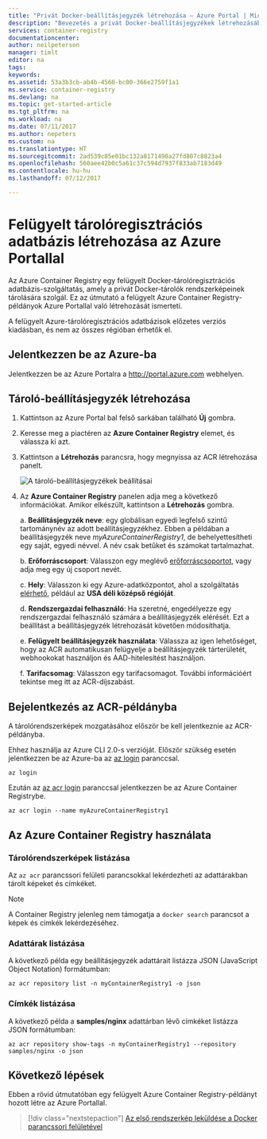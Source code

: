 ```yaml
---
title: "Privát Docker-beállításjegyzék létrehozása – Azure Portal | Microsoft Docs"
description: "Bevezetés a privát Docker-beállításjegyzékek létrehozásába és kezelésébe az Azure Portalon"
services: container-registry
documentationcenter: 
author: neilpeterson
manager: timlt
editor: na
tags: 
keywords: 
ms.assetid: 53a3b3cb-ab4b-4560-bc00-366e2759f1a1
ms.service: container-registry
ms.devlang: na
ms.topic: get-started-article
ms.tgt_pltfrm: na
ms.workload: na
ms.date: 07/11/2017
ms.author: nepeters
ms.custom: na
ms.translationtype: HT
ms.sourcegitcommit: 2ad539c85e01bc132a8171490a27fd807c8823a4
ms.openlocfilehash: 560aee42b0c5a61c37c594d7937f833ab7183d49
ms.contentlocale: hu-hu
ms.lasthandoff: 07/12/2017

---
```


# <a name="create-a-managed-container-registry-using-the-azure-portal"></a>Felügyelt tárolóregisztrációs adatbázis létrehozása az Azure Portallal

Az Azure Container Registry egy felügyelt Docker-tárolóregisztrációs adatbázis-szolgáltatás, amely a privát Docker-tárolók rendszerképeinek tárolására szolgál. Ez az útmutató a felügyelt Azure Container Registry-példányok Azure Portallal való létrehozását ismerteti.

A felügyelt Azure-tárolóregisztrációs adatbázisok előzetes verziós kiadásban, és nem az összes régióban érhetők el.

## <a name="log-in-to-azure"></a>Jelentkezzen be az Azure-ba

Jelentkezzen be az Azure Portalra a http://portal.azure.com webhelyen.

## <a name="create-a-container-registry"></a>Tároló-beállításjegyzék létrehozása

1. Kattintson az Azure Portal bal felső sarkában található **Új** gombra.

2. Keresse meg a piactéren az **Azure Container Registry** elemet, és válassza ki azt.

3. Kattintson a **Létrehozás** parancsra, hogy megnyissa az ACR létrehozása panelt.

    ![A tároló-beállításjegyzékek beállításai](./media/container-registry-get-started-portal/managed-container-registry-settings.png)

4. Az **Azure Container Registry** panelen adja meg a következő információkat. Amikor elkészült, kattintson a **Létrehozás** gombra.

    a. **Beállításjegyzék neve**: egy globálisan egyedi legfelső szintű tartománynév az adott beállításjegyzékhez. Ebben a példában a beállításjegyzék neve *myAzureContainerRegistry1*, de behelyettesítheti egy saját, egyedi névvel. A név csak betűket és számokat tartalmazhat.

    b. **Erőforráscsoport**: Válasszon egy meglévő [erőforráscsoportot](../azure-resource-manager/resource-group-overview.md#resource-groups), vagy adja meg egy új csoport nevét.

    c. **Hely**: Válasszon ki egy Azure-adatközpontot, ahol a szolgáltatás [elérhető](https://azure.microsoft.com/regions/services/), például az **USA déli középső régióját**.

    d. **Rendszergazdai felhasználó**: Ha szeretné, engedélyezze egy rendszergazdai felhasználó számára a beállításjegyzék elérését. Ezt a beállítást a beállításjegyzék létrehozását követően módosíthatja.

    e. **Felügyelt beállításjegyzék használata**: Válassza az igen lehetőséget, hogy az ACR automatikusan felügyelje a beállításjegyzék tárterületét, webhookokat használjon és AAD-hitelesítést használjon.

    f. **Tarifacsomag**: Válasszon egy tarifacsomagot. További információért tekintse meg itt az ACR-díjszabást.

## <a name="log-in-to-acr-instance"></a>Bejelentkezés az ACR-példányba

A tárolórendszerképek mozgatásához először be kell jelentkeznie az ACR-példányba. 

Ehhez használja az Azure CLI 2.0-s verzióját. Először szükség esetén jelentkezzen be az Azure-ba az [az login](/cli/azure/#login) paranccsal. 

```azurecli
az login
```

Ezután az [az acr login](/cli/azure/acr#login) paranccsal jelentkezzen be az Azure Container Registrybe.

```azurecli-interactive
az acr login --name myAzureContainerRegistry1
```

## <a name="use-azure-container-registry"></a>Az Azure Container Registry használata

### <a name="list-container-images"></a>Tárolórendszerképek listázása

Az `az acr` parancssori felületi parancsokkal lekérdezheti az adattárakban tárolt képeket és címkéket.

> [!NOTE]
> A Container Registry jelenleg nem támogatja a `docker search` parancsot a képek és címkék lekérdezéséhez.

### <a name="list-repositories"></a>Adattárak listázása

A következő példa egy beállításjegyzék adattárait listázza JSON (JavaScript Object Notation) formátumban:

```azurecli
az acr repository list -n myContainerRegistry1 -o json
```

### <a name="list-tags"></a>Címkék listázása

A következő példa a **samples/nginx** adattárban lévő címkéket listázza JSON formátumban:

```azurecli
az acr repository show-tags -n myContainerRegistry1 --repository samples/nginx -o json
```

## <a name="next-steps"></a>Következő lépések

Ebben a rövid útmutatóban egy felügyelt Azure Container Registry-példányt hozott létre az Azure Portallal.

> [!div class="nextstepaction"]
> [Az első rendszerkép leküldése a Docker parancssori felületével](container-registry-get-started-docker-cli.md)
